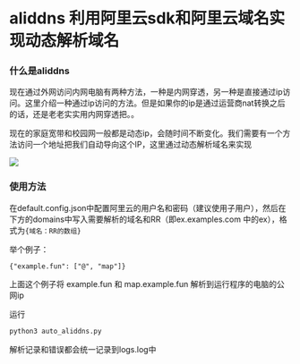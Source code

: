 # aliddns 利用阿里云sdk和阿里云域名实现动态解析域名

### 什么是aliddns

现在通过外网访问内网电脑有两种方法，一种是内网穿透，另一种是直接通过ip访问。这里介绍一种通过ip访问的方法。但是如果你的ip是通过运营商nat转换之后的话，还是老老实实用内网穿透把。。

现在的家庭宽带和校园网一般都是动态ip，会随时间不断变化。我们需要有一个方法访问一个地址把我们自动导向这个IP，这里通过动态解析域名来实现

![](https://qcy-blog.oss-cn-hangzhou.aliyuncs.com/e760c9f307ea3c8854cb3087881dc474.jpg)

### 使用方法

在default.config.json中配置阿里云的用户名和密码（建议使用子用户），然后在下方的domains中写入需要解析的域名和RR（即ex.examples.com 中的ex），格式为`{域名：RR的数组}`

举个例子：

`{"example.fun": ["@", "map"]}`

上面这个例子将 example.fun 和 map.example.fun 解析到运行程序的电脑的公网ip

运行

```python
python3 auto_aliddns.py
```

解析记录和错误都会统一记录到logs.log中
